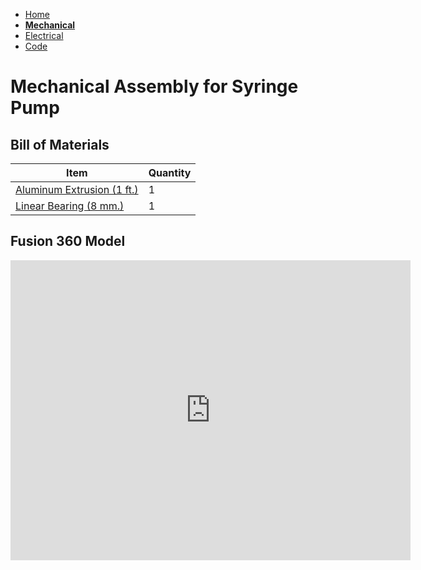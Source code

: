 - [Home](/CHBE-5890-Syringe-Pump-Build/index)
- **[Mechanical](/CHBE-5890-Syringe-Pump-Build/mechanical)**
- [Electrical](/CHBE-5890-Syringe-Pump-Build/electrical)
- [Code](/CHBE-5890-Syringe-Pump-Build/code)

# Mechanical Assembly for Syringe Pump

## Bill of Materials

Item | Quantity
-----|-----
[Aluminum Extrusion (1 ft.)](https://www.mcmaster.com/47065T107/)| 1
[Linear Bearing (8 mm.)](https://www.mcmaster.com/61205K75/)| 1


## Fusion 360 Model

<iframe src="https://vanderbilt426.autodesk360.com/shares/public/SH56a43QTfd62c1cd968e70ee631b59cf0f6?mode=embed" width="640" height="480" allowfullscreen="true" webkitallowfullscreen="true" mozallowfullscreen="true"  frameborder="0"></iframe>
